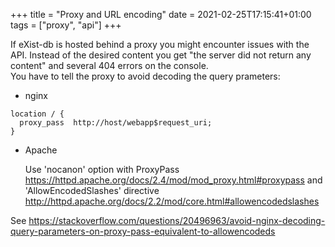 +++
title = "Proxy and URL encoding"
date =  2021-02-25T17:15:41+01:00
tags = ["proxy", "api"]
+++

If eXist-db is hosted behind a proxy you might encounter issues with the API. Instead of the desired content you get "the server did not return any content" and several 404 errors on the console.  
You have to tell the proxy to avoid decoding the query prameters:
  - nginx
  ```
  location / {
    proxy_pass  http://host/webapp$request_uri;
  }
  ```
  - Apache
  
     Use 'nocanon' option with ProxyPass https://httpd.apache.org/docs/2.4/mod/mod_proxy.html#proxypass and 'AllowEncodedSlashes' directive http://httpd.apache.org/docs/2.2/mod/core.html#allowencodedslashes

See https://stackoverflow.com/questions/20496963/avoid-nginx-decoding-query-parameters-on-proxy-pass-equivalent-to-allowencodeds
